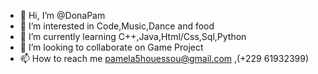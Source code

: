 - 👋 Hi, I’m @DonaPam
- 👀 I’m interested in Code,Music,Dance and food
- 🌱 I’m currently learning C++,Java,Html/Css,Sql,Python
- 💞️ I’m looking to collaborate on Game Project
- 📫 How to reach me pamela5houessou@gmail.com ,(+229 61932399)
<!---
DonaPam/DonaPam is a ✨ special ✨ repository because its `README.md` (this file) appears on your GitHub profile.
You can click the Preview link to take a look at your changes.
--->
